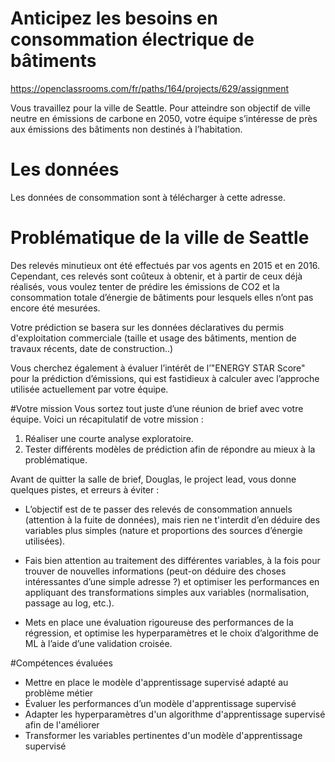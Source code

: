 # Anticipez les besoins en consommation électrique de bâtiments
https://openclassrooms.com/fr/paths/164/projects/629/assignment

Vous travaillez pour la ville de Seattle. Pour atteindre son objectif de ville neutre en émissions de carbone en 2050, votre équipe s’intéresse de près aux émissions des bâtiments non destinés à l’habitation.

# Les données
Les données de consommation sont à télécharger à cette adresse.

# Problématique de la ville de Seattle
Des relevés minutieux ont été effectués par vos agents en 2015 et en 2016. Cependant, ces relevés sont coûteux à obtenir, et à partir de ceux déjà réalisés, vous voulez tenter de prédire les émissions de CO2 et la consommation totale d’énergie de bâtiments pour lesquels elles n’ont pas encore été mesurées.

  Votre prédiction se basera sur les données déclaratives du permis d'exploitation commerciale (taille et usage des bâtiments, mention de travaux récents, date de construction..)

Vous cherchez également à évaluer l’intérêt de l’"ENERGY STAR Score" pour la prédiction d’émissions, qui est fastidieux à calculer avec l’approche utilisée actuellement par votre équipe.

#Votre mission
Vous sortez tout juste d’une réunion de brief avec votre équipe. Voici un récapitulatif de votre mission :

  1. Réaliser une courte analyse exploratoire.
  2. Tester différents modèles de prédiction afin de répondre au mieux à la problématique.
  
Avant de quitter la salle de brief, Douglas, le project lead, vous donne quelques pistes, et erreurs à éviter :

  - L’objectif est de te passer des relevés de consommation annuels (attention à la fuite de données), mais rien ne t'interdit d’en déduire des variables plus simples (nature et proportions des sources d’énergie utilisées). 

  - Fais bien attention au traitement des différentes variables, à la fois pour trouver de nouvelles informations (peut-on déduire des choses intéressantes d’une simple adresse ?) et optimiser les performances en appliquant des transformations simples aux variables (normalisation, passage au log, etc.).

  - Mets en place une évaluation rigoureuse des performances de la régression, et optimise les hyperparamètres et le choix d’algorithme de ML à l’aide d’une validation croisée.


#Compétences évaluées
* Mettre en place le modèle d'apprentissage supervisé adapté au problème métier
* Évaluer les performances d’un modèle d'apprentissage supervisé
* Adapter les hyperparamètres d'un algorithme d'apprentissage supervisé afin de l'améliorer
* Transformer les variables pertinentes d'un modèle d'apprentissage supervisé
